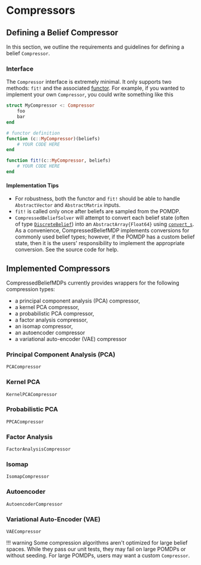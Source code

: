 # Compressors

## Defining a Belief Compressor

In this section, we outline the requirements and guidelines for defining a belief `Compressor`.

### Interface

The `Compressor` interface is extremely minimal. It only supports two methods: `fit!` and the associated [functor](https://docs.julialang.org/en/v1/manual/methods/#Function-like-objects). For example, if you wanted to implement your own `Compressor`, you could write something like this

```julia
struct MyCompressor <: Compressor
    foo
    bar
end

# functor definition
function (c::MyCompressor)(beliefs)
    # YOUR CODE HERE
end

function fit!(c::MyCompressor, beliefs)
    # YOUR CODE HERE
end
```

#### Implementation Tips
* For robustness, both the functor and `fit!` should be able to handle `AbstractVector` and `AbstractMatrix` inputs. 
* `fit!` is called only once after beliefs are sampled from the POMDP.
* `CompressedBeliefSolver` will attempt to convert each belief state (often of type [`DiscreteBelief`](https://juliapomdp.github.io/POMDPs.jl/latest/POMDPTools/beliefs/#POMDPTools.BeliefUpdaters.DiscreteBelief)) into an `AbstractArray{Float64}` using [`convert_s`](https://juliapomdp.github.io/POMDPs.jl/latest/api/#POMDPs.convert_s). As a convenience, CompressedBeliefMDP implements conversions for commonly used belief types; however, if the POMDP has a custom belief state, then it is the users' responsibility to implement the appropriate conversion. See the source code for help. 

## Implemented Compressors

CompressedBeliefMDPs currently provides wrappers for the following compression types:
- a principal component analysis (PCA) compressor,
- a kernel PCA compressor,
- a probabilistic PCA compressor,
- a factor analysis compressor,
- an isomap compressor,
- an autoencoder compressor
- a variational auto-encoder (VAE) compressor

### Principal Component Analysis (PCA)
```@docs 
PCACompressor
```

### Kernel PCA
```@docs 
KernelPCACompressor
```

### Probabilistic PCA
```@docs 
PPCACompressor
```

### Factor Analysis
```@docs 
FactorAnalysisCompressor
```

### Isomap
```@docs
IsomapCompressor
```

### Autoencoder
```@docs
AutoencoderCompressor
```

### Variational Auto-Encoder (VAE)
```@docs
VAECompressor
```

!!! warning 
    Some compression algorithms aren't optimized for large belief spaces. While they pass our unit tests, they may fail on large POMDPs or without seeding. For large POMDPs, users may want a custom `Compressor`.